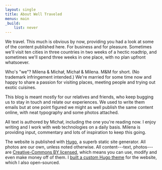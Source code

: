 ```yaml
---
layout: single
title: About Well Traveled
menus: main
_build:
    list: never
---
```


We travel. This much is obvious by now, providing you had a look at some of the content published here. For business and for pleasure. Sometimes we'll visit ten cities in three countries in two weeks of a hectic roadtrip, and sometimes we'll spend three weeks in one place, with no plan upfront whatsoever.

Who's "we"? Milena & Michał, Michał & Milena. M&M for short. (No trademark infringement intended.) We're married for some time now and happy to share a passion for visiting places, meeting people and trying out exotic cuisines.

This blog is meant mostly for our relatives and friends, who keep bugging us to stay in touch and relate our experiences. We used to write them emails but at one point figured we might as well publish the same content online, with neat typography and some photos attached.

All text is authored by Michał, including the one you're reading now. I enjoy writing and I work with web technologies on a daily basis. Milena is providing input, commentary and lots of inspiration to keep this going.

The website is published with [Hugo](https://gohugo.io), a superb static site generator. All photos are our own, unless noted otherwise. All content---text, photos---are [Creative-Commons BY licensed][cc-by-4.0-license], which means you can use, modify and even make money off of them. I [built a custom Hugo theme][github-well-traveled-theme] for the website, which I also open-sourced.

[cc-by-4.0-license]: https://creativecommons.org/licenses/by/4.0/
[github-well-traveled-theme]: https://github.com/mpaluchowski/hugo-well-traveled
